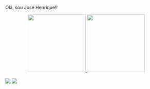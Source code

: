Olá, sou José Henrique!!
<div align="center">
  <a href="https://github.com/josehpg98">
  <img height="180em" src="https://github-readme-stats.vercel.app/api?username=josehpg98&show_icons=true&theme=dark&include_all_commits=true&count_private=true"/>
  <img height="180em" src="https://github-readme-stats.vercel.app/api/top-langs/?username=josehpg98&layout=compact&langs_count=7&theme=dracula"/>
</div>
 <br>
<div> 
    <a href = "mailto:josehpaludo.work@gmail.com"><img src="https://img.shields.io/badge/Gmail-D14836?style=for-the-badge&logo=gmail&logoColor=white" target="_blank"></a>
  <a href="https://www.linkedin.com/in/jose-henrique-paludo-giombelli-a67134164" target="_blank"><img src="https://img.shields.io/badge/LinkedIn-0077B5?style=for-the-badge&logo=linkedin&logoColor=white" target="_blank"></a>
</div>

  
